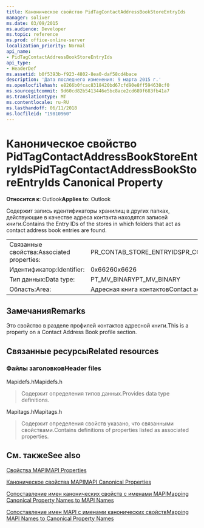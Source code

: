 ```yaml
---
title: Каноническое свойство PidTagContactAddressBookStoreEntryIds
manager: soliver
ms.date: 03/09/2015
ms.audience: Developer
ms.topic: reference
ms.prod: office-online-server
localization_priority: Normal
api_name:
- PidTagContactAddressBookStoreEntryIds
api_type:
- HeaderDef
ms.assetid: b0f5393b-f923-4802-8ea0-daf58cd4bace
description: 'Дата последнего изменения: 9 марта 2015 г.'
ms.openlocfilehash: e8266b0fcac8318420bd67cfd90e8ff594638cf0
ms.sourcegitcommit: 9d60cd82b5413446e5bc8ace2cd689f683fb41a7
ms.translationtype: MT
ms.contentlocale: ru-RU
ms.lasthandoff: 06/11/2018
ms.locfileid: "19810960"
---
```

# <a name="pidtagcontactaddressbookstoreentryids-canonical-property"></a><span data-ttu-id="147bb-103">Каноническое свойство PidTagContactAddressBookStoreEntryIds</span><span class="sxs-lookup"><span data-stu-id="147bb-103">PidTagContactAddressBookStoreEntryIds Canonical Property</span></span>

  
  
<span data-ttu-id="147bb-104">**Относится к**: Outlook</span><span class="sxs-lookup"><span data-stu-id="147bb-104">**Applies to**: Outlook</span></span> 
  
<span data-ttu-id="147bb-105">Содержит запись идентификаторы хранилищ в других папках, действующие в качестве адреса контакта находятся записей книги.</span><span class="sxs-lookup"><span data-stu-id="147bb-105">Contains the Entry IDs of the stores in which folders that act as contact address book entries are found.</span></span>
  
|||
|:-----|:-----|
|<span data-ttu-id="147bb-106">Связанные свойства:</span><span class="sxs-lookup"><span data-stu-id="147bb-106">Associated properties:</span></span>  <br/> |<span data-ttu-id="147bb-107">PR_CONTAB_STORE_ENTRYIDS</span><span class="sxs-lookup"><span data-stu-id="147bb-107">PR_CONTAB_STORE_ENTRYIDS</span></span>  <br/> |
|<span data-ttu-id="147bb-108">Идентификатор:</span><span class="sxs-lookup"><span data-stu-id="147bb-108">Identifier:</span></span>  <br/> |<span data-ttu-id="147bb-109">0x6626</span><span class="sxs-lookup"><span data-stu-id="147bb-109">0x6626</span></span>  <br/> |
|<span data-ttu-id="147bb-110">Тип данных:</span><span class="sxs-lookup"><span data-stu-id="147bb-110">Data type:</span></span>  <br/> |<span data-ttu-id="147bb-111">PT_MV_BINARY</span><span class="sxs-lookup"><span data-stu-id="147bb-111">PT_MV_BINARY</span></span>  <br/> |
|<span data-ttu-id="147bb-112">Область:</span><span class="sxs-lookup"><span data-stu-id="147bb-112">Area:</span></span>  <br/> |<span data-ttu-id="147bb-113">Адресная книга контактов</span><span class="sxs-lookup"><span data-stu-id="147bb-113">Contact address book</span></span>  <br/> |
   
## <a name="remarks"></a><span data-ttu-id="147bb-114">Замечания</span><span class="sxs-lookup"><span data-stu-id="147bb-114">Remarks</span></span>

<span data-ttu-id="147bb-115">Это свойство в разделе профилей контактов адресной книги.</span><span class="sxs-lookup"><span data-stu-id="147bb-115">This is a property on a Contact Address Book profile section.</span></span>
  
## <a name="related-resources"></a><span data-ttu-id="147bb-116">Связанные ресурсы</span><span class="sxs-lookup"><span data-stu-id="147bb-116">Related resources</span></span>

### <a name="header-files"></a><span data-ttu-id="147bb-117">Файлы заголовков</span><span class="sxs-lookup"><span data-stu-id="147bb-117">Header files</span></span>

<span data-ttu-id="147bb-118">Mapidefs.h</span><span class="sxs-lookup"><span data-stu-id="147bb-118">Mapidefs.h</span></span>
  
> <span data-ttu-id="147bb-119">Содержит определения типов данных.</span><span class="sxs-lookup"><span data-stu-id="147bb-119">Provides data type definitions.</span></span>
    
<span data-ttu-id="147bb-120">Mapitags.h</span><span class="sxs-lookup"><span data-stu-id="147bb-120">Mapitags.h</span></span>
  
> <span data-ttu-id="147bb-121">Содержит определения свойств указано, что связанными свойствами.</span><span class="sxs-lookup"><span data-stu-id="147bb-121">Contains definitions of properties listed as associated properties.</span></span>
    
## <a name="see-also"></a><span data-ttu-id="147bb-122">См. также</span><span class="sxs-lookup"><span data-stu-id="147bb-122">See also</span></span>



[<span data-ttu-id="147bb-123">Свойства MAPI</span><span class="sxs-lookup"><span data-stu-id="147bb-123">MAPI Properties</span></span>](mapi-properties.md)
  
[<span data-ttu-id="147bb-124">Каноническое свойства MAPI</span><span class="sxs-lookup"><span data-stu-id="147bb-124">MAPI Canonical Properties</span></span>](mapi-canonical-properties.md)
  
[<span data-ttu-id="147bb-125">Сопоставление имен канонических свойств с именами MAPI</span><span class="sxs-lookup"><span data-stu-id="147bb-125">Mapping Canonical Property Names to MAPI Names</span></span>](mapping-canonical-property-names-to-mapi-names.md)
  
[<span data-ttu-id="147bb-126">Сопоставление имен MAPI с именами канонических свойств</span><span class="sxs-lookup"><span data-stu-id="147bb-126">Mapping MAPI Names to Canonical Property Names</span></span>](mapping-mapi-names-to-canonical-property-names.md)


